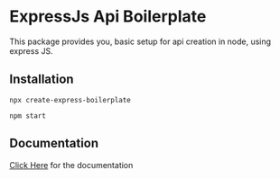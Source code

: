 # ExpressJs Api Boilerplate

This package provides you, basic setup for api creation in node, using express JS.

## Installation

```JS
npx create-express-boilerplate
```

```JS
npm start
```

## Documentation

[Click Here](https://create-express-boilerplate.com) for the documentation
